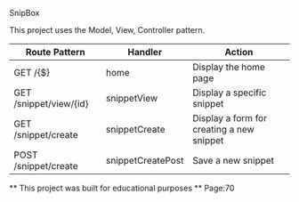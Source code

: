 SnipBox

This project uses the Model, View, Controller pattern.


| Route Pattern       | Handler        | Action             |
|---------------------|----------------|--------------------|
| GET /{$}                   | home           | Display the home page                   |
| GET /snippet/view/{id}       | snippetView    | Display a specific snippet              |
| GET /snippet/create     | snippetCreate  | Display a form for creating a new snippet |
| POST /snippet/create     | snippetCreatePost  | Save a new snippet |


** This project was built for educational purposes **
Page:70
